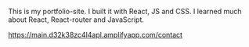This is my portfolio-site. I built it with React, JS and CSS. I learned much about React, React-router and JavaScript.

https://main.d32k38zc4l4apl.amplifyapp.com/contact
